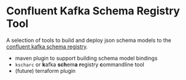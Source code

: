# Confluent Kafka Schema Registry Tool

A selection of tools to build and deploy json schema models to the [confluent kafka schema registry](https://www.confluent.io/product/confluent-platform/data-compatibility).

* maven plugin to support building schema model bindings
* `kscharc` or **k**afka **sch**em**a** **r**egistry **c**ommandline tool
* (future) terraform plugin
